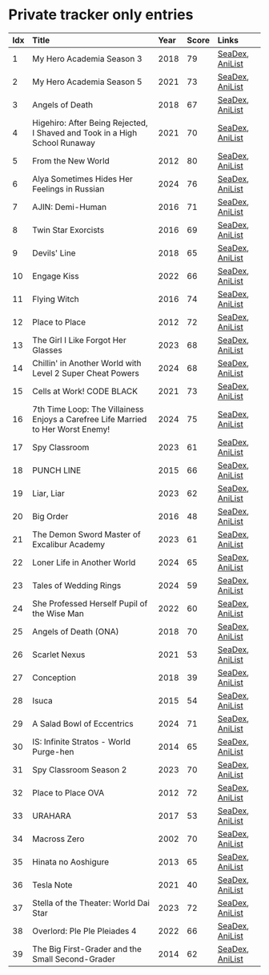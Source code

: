 # Private tracker only entries
| Idx | Title                                                                            | Year | Score | Links                                                                              |
| :---| :--------------------------------------------------------------------------------| :----| :-----| :----------------------------------------------------------------------------------|
| 1   | My Hero Academia Season 3                                                        | 2018 | 79    | [SeaDex](https://releases.moe/100166/), [AniList](https://anilist.co/anime/100166) |
| 2   | My Hero Academia Season 5                                                        | 2021 | 73    | [SeaDex](https://releases.moe/117193/), [AniList](https://anilist.co/anime/117193) |
| 3   | Angels of Death                                                                  | 2018 | 67    | [SeaDex](https://releases.moe/99629/), [AniList](https://anilist.co/anime/99629)   |
| 4   | Higehiro: After Being Rejected, I Shaved and Took in a High School Runaway       | 2021 | 70    | [SeaDex](https://releases.moe/114232/), [AniList](https://anilist.co/anime/114232) |
| 5   | From the New World                                                               | 2012 | 80    | [SeaDex](https://releases.moe/13125/), [AniList](https://anilist.co/anime/13125)   |
| 6   | Alya Sometimes Hides Her Feelings in Russian                                     | 2024 | 76    | [SeaDex](https://releases.moe/162804/), [AniList](https://anilist.co/anime/162804) |
| 7   | AJIN: Demi-Human                                                                 | 2016 | 71    | [SeaDex](https://releases.moe/21341/), [AniList](https://anilist.co/anime/21341)   |
| 8   | Twin Star Exorcists                                                              | 2016 | 69    | [SeaDex](https://releases.moe/21499/), [AniList](https://anilist.co/anime/21499)   |
| 9   | Devils' Line                                                                     | 2018 | 65    | [SeaDex](https://releases.moe/99531/), [AniList](https://anilist.co/anime/99531)   |
| 10  | Engage Kiss                                                                      | 2022 | 66    | [SeaDex](https://releases.moe/146625/), [AniList](https://anilist.co/anime/146625) |
| 11  | Flying Witch                                                                     | 2016 | 74    | [SeaDex](https://releases.moe/21284/), [AniList](https://anilist.co/anime/21284)   |
| 12  | Place to Place                                                                   | 2012 | 72    | [SeaDex](https://releases.moe/12291/), [AniList](https://anilist.co/anime/12291)   |
| 13  | The Girl I Like Forgot Her Glasses                                               | 2023 | 68    | [SeaDex](https://releases.moe/160188/), [AniList](https://anilist.co/anime/160188) |
| 14  | Chillin' in Another World with Level 2 Super Cheat Powers                        | 2024 | 68    | [SeaDex](https://releases.moe/170130/), [AniList](https://anilist.co/anime/170130) |
| 15  | Cells at Work! CODE BLACK                                                        | 2021 | 73    | [SeaDex](https://releases.moe/117533/), [AniList](https://anilist.co/anime/117533) |
| 16  | 7th Time Loop: The Villainess Enjoys a Carefree Life Married to Her Worst Enemy! | 2024 | 75    | [SeaDex](https://releases.moe/168374/), [AniList](https://anilist.co/anime/168374) |
| 17  | Spy Classroom                                                                    | 2023 | 61    | [SeaDex](https://releases.moe/146323/), [AniList](https://anilist.co/anime/146323) |
| 18  | PUNCH LINE                                                                       | 2015 | 66    | [SeaDex](https://releases.moe/20964/), [AniList](https://anilist.co/anime/20964)   |
| 19  | Liar, Liar                                                                       | 2023 | 62    | [SeaDex](https://releases.moe/131863/), [AniList](https://anilist.co/anime/131863) |
| 20  | Big Order                                                                        | 2016 | 48    | [SeaDex](https://releases.moe/21445/), [AniList](https://anilist.co/anime/21445)   |
| 21  | The Demon Sword Master of Excalibur Academy                                      | 2023 | 61    | [SeaDex](https://releases.moe/140501/), [AniList](https://anilist.co/anime/140501) |
| 22  | Loner Life in Another World                                                      | 2024 | 65    | [SeaDex](https://releases.moe/173693/), [AniList](https://anilist.co/anime/173693) |
| 23  | Tales of Wedding Rings                                                           | 2024 | 59    | [SeaDex](https://releases.moe/160389/), [AniList](https://anilist.co/anime/160389) |
| 24  | She Professed Herself Pupil of the Wise Man                                      | 2022 | 60    | [SeaDex](https://releases.moe/119056/), [AniList](https://anilist.co/anime/119056) |
| 25  | Angels of Death (ONA)                                                            | 2018 | 70    | [SeaDex](https://releases.moe/104243/), [AniList](https://anilist.co/anime/104243) |
| 26  | Scarlet Nexus                                                                    | 2021 | 53    | [SeaDex](https://releases.moe/131150/), [AniList](https://anilist.co/anime/131150) |
| 27  | Conception                                                                       | 2018 | 39    | [SeaDex](https://releases.moe/101609/), [AniList](https://anilist.co/anime/101609) |
| 28  | Isuca                                                                            | 2015 | 54    | [SeaDex](https://releases.moe/20746/), [AniList](https://anilist.co/anime/20746)   |
| 29  | A Salad Bowl of Eccentrics                                                       | 2024 | 71    | [SeaDex](https://releases.moe/166828/), [AniList](https://anilist.co/anime/166828) |
| 30  | IS: Infinite Stratos - World Purge-hen                                           | 2014 | 65    | [SeaDex](https://releases.moe/20571/), [AniList](https://anilist.co/anime/20571)   |
| 31  | Spy Classroom Season 2                                                           | 2023 | 70    | [SeaDex](https://releases.moe/163542/), [AniList](https://anilist.co/anime/163542) |
| 32  | Place to Place OVA                                                               | 2012 | 72    | [SeaDex](https://releases.moe/16273/), [AniList](https://anilist.co/anime/16273)   |
| 33  | URAHARA                                                                          | 2017 | 53    | [SeaDex](https://releases.moe/98513/), [AniList](https://anilist.co/anime/98513)   |
| 34  | Macross Zero                                                                     | 2002 | 70    | [SeaDex](https://releases.moe/194/), [AniList](https://anilist.co/anime/194)       |
| 35  | Hinata no Aoshigure                                                              | 2013 | 65    | [SeaDex](https://releases.moe/20471/), [AniList](https://anilist.co/anime/20471)   |
| 36  | Tesla Note                                                                       | 2021 | 40    | [SeaDex](https://releases.moe/132071/), [AniList](https://anilist.co/anime/132071) |
| 37  | Stella of the Theater: World Dai Star                                            | 2023 | 72    | [SeaDex](https://releases.moe/157765/), [AniList](https://anilist.co/anime/157765) |
| 38  | Overlord: Ple Ple Pleiades 4                                                     | 2022 | 66    | [SeaDex](https://releases.moe/151898/), [AniList](https://anilist.co/anime/151898) |
| 39  | The Big First-Grader and the Small Second-Grader                                 | 2014 | 62    | [SeaDex](https://releases.moe/20504/), [AniList](https://anilist.co/anime/20504)   |